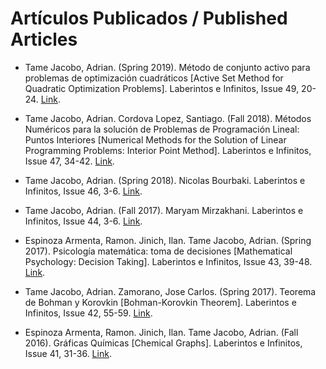 # Artículos Publicados / Published Articles

* Tame Jacobo, Adrian. (Spring 2019). Método de conjunto activo para problemas de optimización cuadráticos [Active Set Method for Quadratic Optimization Problems]. Laberintos e Infinitos, Issue 49, 20-24. [Link](https://github.com/AdrianTJ/Laberintos_Articulos_ATJ/blob/main/N49_ATJ.pdf). 

* Tame Jacobo, Adrian. Cordova Lopez, Santiago. (Fall 2018). Métodos Numéricos para la solución de Problemas de Programación Lineal: Puntos Interiores [Numerical Methods for the Solution of Linear Programming Problems: Interior Point Method]. Laberintos e Infinitos, Issue 47, 34-42. [Link](https://github.com/AdrianTJ/Laberintos_Articulos_ATJ/blob/main/N47_ATJ.pdf).

* Tame Jacobo, Adrian. (Spring 2018). Nicolas Bourbaki. Laberintos e Infinitos, Issue 46, 3-6. [Link](https://github.com/AdrianTJ/Laberintos_Articulos_ATJ/blob/main/N46_ATJ.pdf).

* Tame Jacobo, Adrian. (Fall 2017). Maryam Mirzakhani. Laberintos e Infinitos, Issue 44, 3-6. [Link](https://github.com/AdrianTJ/Laberintos_Articulos_ATJ/blob/main/N44_ATJ.pdf).

* Espinoza Armenta, Ramon. Jinich, Ilan. Tame Jacobo, Adrian. (Spring 2017). Psicología matemática: toma de decisiones [Mathematical Psychology: Decision Taking]. Laberintos e Infinitos, Issue 43, 39-48. [Link](https://github.com/AdrianTJ/Laberintos_Articulos_ATJ/blob/main/N43_ATJ.pdf).

* Tame Jacobo, Adrian. Zamorano, Jose Carlos. (Spring 2017). Teorema de Bohman y Korovkin [Bohman-Korovkin Theorem]. Laberintos e Infinitos, Issue 42, 55-59. [Link](https://github.com/AdrianTJ/Laberintos_Articulos_ATJ/blob/main/N42_ATJ.pdf).

* Espinoza Armenta, Ramon. Jinich, Ilan. Tame Jacobo, Adrian. (Fall 2016). Gráficas Químicas [Chemical Graphs]. Laberintos e Infinitos, Issue 41, 31-36. [Link](https://github.com/AdrianTJ/Laberintos_Articulos_ATJ/blob/main/N41_ATJ.pdf). 

